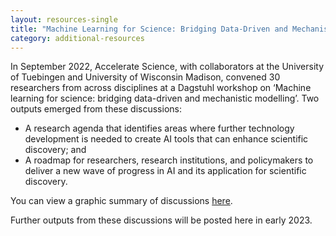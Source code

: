 ```yaml
---
layout: resources-single
title: "Machine Learning for Science: Bridging Data-Driven and Mechanistic Modelling"
category: additional-resources
---
```

In September 2022, Accelerate Science, with collaborators at the University of Tuebingen and University of Wisconsin Madison, convened 30 researchers from across disciplines at a Dagstuhl workshop on ‘Machine learning for science: bridging data-driven and mechanistic modelling’. Two outputs emerged from these discussions:

* A research agenda that identifies areas where further technology development is needed to create AI tools that can enhance scientific discovery; and
* A roadmap for researchers, research institutions, and policymakers to deliver a new wave of progress in AI and its application for scientific discovery.

You can view a graphic summary of discussions [here](https://acceleratescience.github.io/assets/uploads/2022-12-15-dagstuhl-ml-for-science-final-ipdf.pdf).

Further outputs from these discussions will be posted here in early 2023.